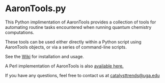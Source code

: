 # AaronTools.py
This Python implimentation of AaronTools provides a collection of tools for automating routine tasks encountered when running quantum chemistry computations.

These tools can be used either directly within a Python script using AaronTools objects, or via a series of command-line scripts. 

See the <a href="https://github.com/QChASM/AaronTools.py/wiki">Wiki</a> for installation and usage.

A Perl implementation of AaronTools is also <a href="https://github.com/QChASM/AaronTools">available here.</a>

If you have any questions, feel free to contact us at catalysttrends@uga.edu
